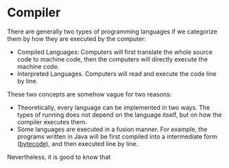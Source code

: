 # Compiler

There are generally two types of programming languages if we categorize them by how they are executed by the computer:

* Compiled Languages: Computers will first translate the whole source code to machine code, then the computers will directly execute the machine code.
* Interpreted Languages. Computers will read and execute the code line by line.

These two concepts are somehow vague for two reasons:

* Theoretically, every language can be implemented in two ways. The types of running does not depend on the language itself, but on how the compiler executes them.
* Some languages are executed in a fusion manner. For example, the programs written in Java will be first compiled into a intermediate form ([bytecode](https://en.wikipedia.org/wiki/Bytecode)), and then executed line by line.

Nevertheless, it is good to know that 